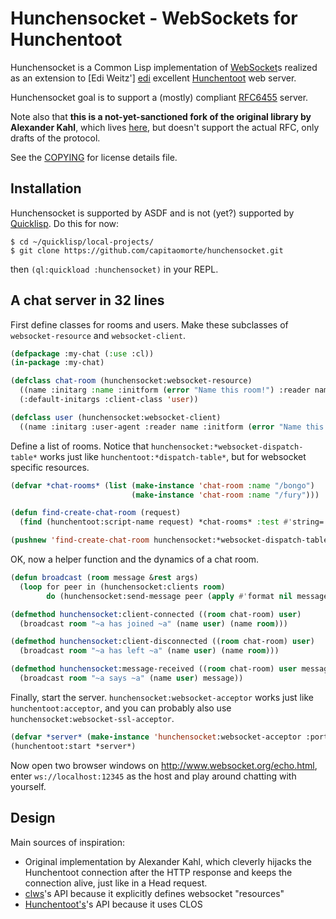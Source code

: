 Hunchensocket - WebSockets for Hunchentoot
==========================================

Hunchensocket is a Common Lisp implementation of [WebSocket]s realized
as an extension to [Edi Weitz'] [edi] excellent [Hunchentoot] web
server.

Hunchensocket goal is to support a (mostly) compliant [RFC6455][RFC6455]
server.

Note also that **this is a not-yet-sanctioned fork of the original
library by Alexander Kahl**, which lives [here][kahl], but doesn't
support the actual RFC, only drafts of the protocol.

See the [COPYING][copying] for license details file.

Installation
------------

Hunchensocket is supported by ASDF and is not (yet?) supported by
[Quicklisp][Quicklisp]. Do this for now:

```
$ cd ~/quicklisp/local-projects/
$ git clone https://github.com/capitaomorte/hunchensocket.git
```

then `(ql:quickload :hunchensocket)` in your REPL.

A chat server in 32 lines
-------------------------

First define classes for rooms and users. Make these subclasses of
`websocket-resource` and `websocket-client`.

```lisp
(defpackage :my-chat (:use :cl))
(in-package :my-chat)

(defclass chat-room (hunchensocket:websocket-resource)
  ((name :initarg :name :initform (error "Name this room!") :reader name))
  (:default-initargs :client-class 'user))

(defclass user (hunchensocket:websocket-client)
  ((name :initarg :user-agent :reader name :initform (error "Name this user!"))))
```

Define a list of rooms. Notice that
`hunchensocket:*websocket-dispatch-table*` works just like
`hunchentoot:*dispatch-table*`, but for websocket specific resources.

```lisp
(defvar *chat-rooms* (list (make-instance 'chat-room :name "/bongo")
                           (make-instance 'chat-room :name "/fury")))

(defun find-create-chat-room (request)
  (find (hunchentoot:script-name request) *chat-rooms* :test #'string= :key #'name))

(pushnew 'find-create-chat-room hunchensocket:*websocket-dispatch-table*)
```

OK, now a helper function and the dynamics of a chat room.

```lisp
(defun broadcast (room message &rest args)
  (loop for peer in (hunchensocket:clients room)
        do (hunchensocket:send-message peer (apply #'format nil message args))))

(defmethod hunchensocket:client-connected ((room chat-room) user)
  (broadcast room "~a has joined ~a" (name user) (name room)))

(defmethod hunchensocket:client-disconnected ((room chat-room) user)
  (broadcast room "~a has left ~a" (name user) (name room)))

(defmethod hunchensocket:message-received ((room chat-room) user message)
  (broadcast room "~a says ~a" (name user) message))  
```

Finally, start the server. `hunchensocket:websocket-acceptor` works
just like `hunchentoot:acceptor`, and you can probably also use
`hunchensocket:websocket-ssl-acceptor`.


```lisp
(defvar *server* (make-instance 'hunchensocket:websocket-acceptor :port 12345))
(hunchentoot:start *server*)
```

Now open two browser windows on http://www.websocket.org/echo.html,
enter `ws://localhost:12345` as the host and play around chatting with
yourself.

Design
------

Main sources of inspiration:

* Original implementation by Alexander Kahl, which cleverly hijacks
  the Hunchentoot connection after the HTTP response and keeps the
  connection alive, just like in a Head request.
* [clws][clws]'s API because it explicitly defines websocket "resources"
* [Hunchentoot's][Hunchentoot]'s API because it uses CLOS


[WebSocket]: http://en.wikipedia.org/wiki/WebSocket  
[edi]: http://weitz.de/
[kahl]: https://github.com/e-user/hunchensocket
[RFC6455]: https://tools.ietf.org/html/rfc6455
[clws]: https://github.com/3b/clws
[copying]: https://github.com/capitaomorte/hunchensocket/blob/master/COPYING
[Hunchentoot]: http://weitz.de/hunchentoot/
[Quicklisp]: http://www.quicklisp.org/  
